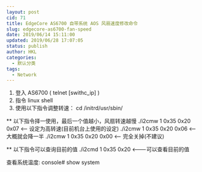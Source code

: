 ```yaml
---
layout: post
cid: 71
title: EdgeCore AS6700 自带系统 AOS 风扇速度修改命令
slug: edgecore-as6700-fan-speed
date: 2019/06/14 15:11:00
updated: 2019/06/28 17:07:05
status: publish
author: HKL
categories: 
  - 默认分类
tags: 
  - Network
---
```



1. 登入 AS6700 ( telnet [swithc_ip] )
2. 指令 linux shell
3. 使用以下指令调整转速：
cd /initrd/usr/sbin/
 
** 以下指令择一使用，最后一个值越小，风扇转速越慢
./i2cmw 1 0x35 0x20 0x07 <-- 设定为高转速(目前机台上使用的设定)
./i2cmw 1 0x35 0x20 0x06 <-- 大概就会降一半
./i2cmw 1 0x35 0x20 0x00 <-- 完全关掉(不建议)
 
** 以下指令可以查询目前的值
./i2cmd 1 0x35 0x20 <---可以查看目前的值


查看系统温度:
console# show system 